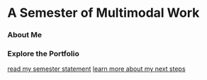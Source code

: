 # A Semester of Multimodal Work

### About Me


### Explore the Portfolio

[read my semester statement](about.md) 
[learn more about my next steps](forward.md)
